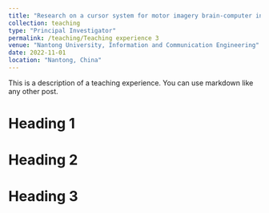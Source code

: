 ```yaml
---
title: "Research on a cursor system for motor imagery brain-computer interfaces"
collection: teaching
type: "Principal Investigator"
permalink: /teaching/Teaching experience 3
venue: "Nantong University, Information and Communication Engineering"
date: 2022-11-01
location: "Nantong, China"
---
```


This is a description of a teaching experience. You can use markdown like any other post.

Heading 1
======

Heading 2
======

Heading 3
======
